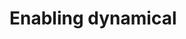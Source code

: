 # Enabling dynamical <title> in <head>

dynamically <title> can be handle according to sub-pages or posts.

In your header.php file, ensure that you have

```
<?php wp_head(); ?>
```

within the `<head>` section. WordPress will output the correct title tag.

The `header.php` file will be look like as below

```ruby
<!DOCTYPE html>
<html <?php language_attributes(); ?>>
<head>
    <meta charset="<?php bloginfo('charset'); ?>">
    <meta name="viewport" content="width=device-width, initial-scale=1.0">
    <?php wp_head(); ?>  </head>
<body <?php body_class(); ?>>

```

## How WordPress Generates the Title dynamically:

- **Page/Post Titles:** WordPress uses the title of the current page or post as the primary part of the <title> tag.
- **Site Title and Tagline:** WordPress also includes your site's title and tagline (set in `Settings -> General`) in the `<title>` tag.
- **Separators:** WordPress uses a separator (usually "|") to separate the different parts of the title.

## Version 1 (v1)

Ths `functions.php` is given in **v1** folder

if we add below function in `functions.php`.

```ruby
<?php
// Theme Setup - title
function gifton_theme_setup_title() {

     // Add support for title tag
    add_theme_support('title-tag');
}
add_action('after_setup_theme', 'gifton_theme_setup_title');
?>
```

## output before above code

![Before our code](/images/before_title_dynamically.jpg)

## output After above code

![Before our code](/images/after_title_dynamically.jpg)

